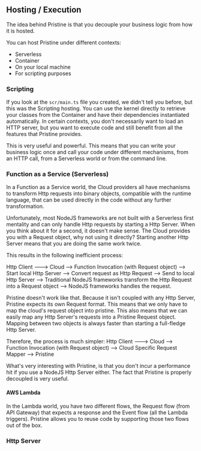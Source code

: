 Hosting / Execution
-------------------
The idea behind Pristine is that you decouple your business logic from how it is hosted. 

You can host Pristine under different contexts:
* Serverless
* Container
* On your local machine
* For scripting purposes 

### Scripting

If you look at the `scr/main.ts` file you created, we didn't tell you before, but this was the Scripting hosting. You can use the kernel directly to retrieve your classes from the Container and have their dependencies instantiated automatically. In certain contexts, you don't necessarily want to load an HTTP server, but you want to execute code and still benefit from all the features that Pristine provides. 

This is very useful and powerful. This means that you can write your business logic once and call your code under different mechanisms, from an HTTP call, from a Serverless world or from the command line.

### Function as a Service (Serverless)
In a Function as a Service world, the Cloud providers all have mechanisms to transform Http requests into binary objects, compatible with the runtime language, that can be used directly in the code without any further transformation. 

Unfortunately, most NodeJS frameworks are not built with a Serverless first mentality and can only handle Http requests by starting a Http Server. When you think about it for a second, it doesn't make sense. The Cloud provides you with a Request object, why not using it directly?
Starting another Http Server means that you are doing the same work twice.

This results in the following inefficient process:

<!-- todo put a real diagram -->
Http Client ---> Cloud --> Function Invocation (with Request object) --> Start local Http Server --> Convert request as Http Request --> Send to local Http Server --> Traditional NodeJS frameworks transform the Http Request into a Request object --> NodeJS frameworks handles the request.

Pristine doesn't work like that. Because it isn't coupled with any Http Server, Pristine expects its own Request format. This means that we only have to map the cloud's request object into pristine. This also means that we can easily map any Http Server's requests into a Pristine Request object. Mapping between two objects is always faster than starting a full-fledge Http Server.

Therefore, the process is much simpler:
Http Client ---> Cloud --> Function Invocation (with Request object) --> Cloud Specific Request Mapper --> Pristine

What's very interesting with Pristine, is that you don't incur a performance hit if you use a NodeJS Http Server either. The fact that Pristine is properly decoupled is very useful.

#### AWS Lambda

In the Lambda world, you have two different flows, the Request flow (from API Gateway) that expects a response and the Event flow (all the Lambda triggers). Pristine allows you to reuse code by supporting those two flows out of the box.  

### Http Server


